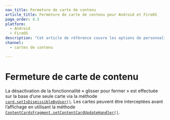 ```yaml
---
nav_title: Fermeture de carte de contenu
article_title: Fermeture de carte de contenu pour Android et FireOS
page_order: 4.5
platform: 
  - Android
  - FireOS
description: "Cet article de référence couvre les options de personnalisation pour vos cartes de contenu dans votre application Android ou FireOS."
channel:
  - cartes de contenu

---
```


# Fermeture de carte de contenu

La désactivation de la fonctionnalité « glisser pour fermer » est effectuée sur la base d’une seule carte via la méthode [`card.setIsDismissibleByUser()`][48]. Les cartes peuvent être interceptées avant l’affichage en utilisant la méthode [`ContentCardsFragment.setContentCardUpdateHandler()`][45].

[45]: https://appboy.github.io/appboy-android-sdk/kdoc/braze-android-sdk/com.braze.ui.contentcards/-content-cards-fragment/set-content-card-update-handler.html
[48]: https://appboy.github.io/appboy-android-sdk/kdoc/braze-android-sdk/com.appboy.enums/-card-key/index.html#285743463%2FClasslikes%2F-1725759721
